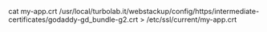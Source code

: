 cat my-app.crt /usr/local/turbolab.it/webstackup/config/https/intermediate-certificates/godaddy-gd_bundle-g2.crt > /etc/ssl/current/my-app.crt
